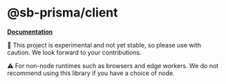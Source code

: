 # @sb-prisma/client

**[Documentation](https://github.com/aiji42/sb-prisma)**

🔧 This project is experimental and not yet stable, so please use with caution. We look forward to your contributions.

⚠️ For non-node runtimes such as browsers and edge workers. We do not recommend using this library if you have a choice of node.

